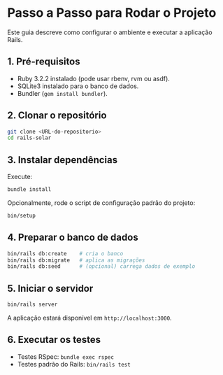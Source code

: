 # Passo a Passo para Rodar o Projeto

Este guia descreve como configurar o ambiente e executar a aplicação Rails.

## 1. Pré-requisitos

- Ruby 3.2.2 instalado (pode usar rbenv, rvm ou asdf).
- SQLite3 instalado para o banco de dados.
- Bundler (`gem install bundler`).

## 2. Clonar o repositório

```bash
git clone <URL-do-repositorio>
cd rails-solar
```

## 3. Instalar dependências

Execute:

```bash
bundle install
```

Opcionalmente, rode o script de configuração padrão do projeto:

```bash
bin/setup
```

## 4. Preparar o banco de dados

```bash
bin/rails db:create    # cria o banco
bin/rails db:migrate   # aplica as migrações
bin/rails db:seed      # (opcional) carrega dados de exemplo
```

## 5. Iniciar o servidor

```bash
bin/rails server
```

A aplicação estará disponível em `http://localhost:3000`.

## 6. Executar os testes

- Testes RSpec: `bundle exec rspec`
- Testes padrão do Rails: `bin/rails test`


